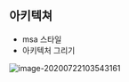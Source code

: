 ## 아키텍쳐

* msa 스타일
* 아키텍처 그리기

![image-20200722103543161](C:\Users\multicampus\AppData\Roaming\Typora\typora-user-images\image-20200722103543161.png)